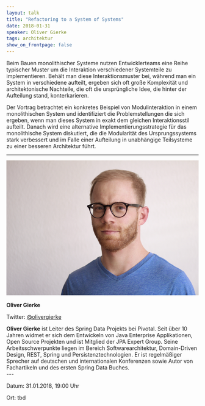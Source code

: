 ```yaml
---
layout: talk
title: "Refactoring to a System of Systems"
date: 2018-01-31
speaker: Oliver Gierke
tags: architektur
show_on_frontpage: false
---
```




Beim Bauen monolithischer Systeme nutzen Entwicklerteams eine Reihe typischer Muster um die Interaktion verschiedener Systemteile zu implementieren. Behält man diese Interaktionsmuster bei, während man ein System in verschiedene aufteilt, ergeben sich oft große Komplexität und architektonische Nachteile, die oft die ursprüngliche Idee, die hinter der Aufteilung stand, konterkarieren.


Der Vortrag betrachtet ein konkretes Beispiel von Modulinteraktion in einem monolithischen System und identifiziert die Problemstellungen die sich ergeben, wenn man dieses System in exakt dem gleichen Interaktionsstil aufteilt. Danach wird eine alternative Implementierungsstrategie für das monolithische System diskutiert, die die Modularität des Ursprungssystems stark verbessert und im Falle einer Aufteilung in unabhängige Teilsysteme zu einer besseren Architektur führt.


---
<div class="speaker-info">
  <div class="short-info">
    <img src="/images/oliver_gierke.png">
    <p><strong>Oliver Gierke</strong></p>
    <p>Twitter: <a href="https://twitter.com/olivergierke">@olivergierke</a></p>
  </div>
  <div class="description">
	<strong>Oliver Gierke</strong> ist Leiter des Spring Data Projekts bei Pivotal. Seit über 10 Jahren widmet er sich dem Entwickeln von Java Enterprise Applikationen, Open Source Projekten und ist Mitglied der JPA Expert Group. Seine Arbeitsschwerpunkte liegen im Bereich Softwarearchitektur, Domain-Driven Design, REST, Spring und Persistenztechnologien. Er ist regelmäßiger Sprecher auf deutschen und internationalen Konferenzen sowie Autor von Fachartikeln und des ersten Spring Data Buches.
  </div>
</div>
---

Datum: 31.01.2018, 19:00 Uhr

Ort: tbd
